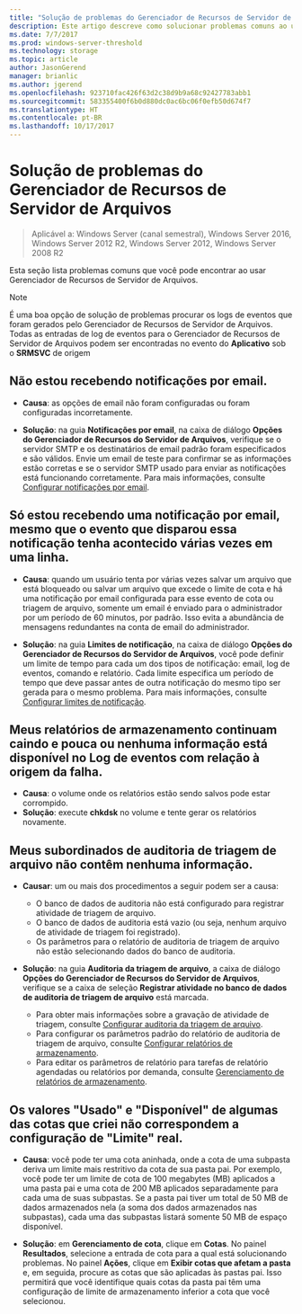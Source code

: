 ```yaml
---
title: "Solução de problemas do Gerenciador de Recursos de Servidor de Arquivos"
description: Este artigo descreve como solucionar problemas comuns ao usar o Gerenciador de recursos do servidor de arquivos
ms.date: 7/7/2017
ms.prod: windows-server-threshold
ms.technology: storage
ms.topic: article
author: JasonGerend
manager: brianlic
ms.author: jgerend
ms.openlocfilehash: 923710fac426f63d2c38d9b9a68c92427783abb1
ms.sourcegitcommit: 583355400f6b0d880dc0ac6bc06f0efb50d674f7
ms.translationtype: HT
ms.contentlocale: pt-BR
ms.lasthandoff: 10/17/2017
---
```

# <a name="troubleshooting-file-server-resource-manager"></a>Solução de problemas do Gerenciador de Recursos de Servidor de Arquivos

> Aplicável a: Windows Server (canal semestral), Windows Server 2016, Windows Server 2012 R2, Windows Server 2012, Windows Server 2008 R2

Esta seção lista problemas comuns que você pode encontrar ao usar Gerenciador de Recursos de Servidor de Arquivos.

> [!Note]
> É uma boa opção de solução de problemas procurar os logs de eventos que foram gerados pelo Gerenciador de Recursos de Servidor de Arquivos. Todas as entradas de log de eventos para o Gerenciador de Recursos de Servidor de Arquivos podem ser encontradas no evento do **Aplicativo** sob o **SRMSVC** de origem

## <a name="i-am-not-receiving-e-mail-notifications"></a>Não estou recebendo notificações por email.

-   **Causa**: as opções de email não foram configuradas ou foram configuradas incorretamente.

-   **Solução**: na guia **Notificações por email**, na caixa de diálogo **Opções do Gerenciador de Recursos do Servidor de Arquivos**, verifique se o servidor SMTP e os destinatários de email padrão foram especificados e são válidos. Envie um email de teste para confirmar se as informações estão corretas e se o servidor SMTP usado para enviar as notificações está funcionando corretamente. Para mais informações, consulte [Configurar notificações por email](configure-email-notifications.md).


## <a name="i-am-only-receiving-one-e-mail-notification-even-though-the-event-that-triggered-that-notification-happened-several-times-in-a-row"></a>Só estou recebendo uma notificação por email, mesmo que o evento que disparou essa notificação tenha acontecido várias vezes em uma linha.

-   **Causa**: quando um usuário tenta por várias vezes salvar um arquivo que está bloqueado ou salvar um arquivo que excede o limite de cota e há uma notificação por email configurada para esse evento de cota ou triagem de arquivo, somente um email é enviado para o administrador por um período de 60 minutos, por padrão. Isso evita a abundância de mensagens redundantes na conta de email do administrador.

-   **Solução**: na guia **Limites de notificação**, na caixa de diálogo **Opções do Gerenciador de Recursos do Servidor de Arquivos**, você pode definir um limite de tempo para cada um dos tipos de notificação: email, log de eventos, comando e relatório. Cada limite especifica um período de tempo que deve passar antes de outra notificação do mesmo tipo ser gerada para o mesmo problema. Para mais informações, consulte [Configurar limites de notificação](configure-notification-limits.md).


## <a name="my-storage-reports-keep-failing-and-little-or-no-information-is-available-in-the-event-log-regarding-the-source-of-the-failure"></a>Meus relatórios de armazenamento continuam caindo e pouca ou nenhuma informação está disponível no Log de eventos com relação à origem da falha.

-   **Causa**: o volume onde os relatórios estão sendo salvos pode estar corrompido.
-   **Solução**: execute **chkdsk** no volume e tente gerar os relatórios novamente.

## <a name="my-file-screening-audit-reports-do-not-contain-any-information"></a>Meus subordinados de auditoria de triagem de arquivo não contêm nenhuma informação.

-   **Causar**: um ou mais dos procedimentos a seguir podem ser a causa:
    -   O banco de dados de auditoria não está configurado para registrar atividade de triagem de arquivo.
    -   O banco de dados de auditoria está vazio (ou seja, nenhum arquivo de atividade de triagem foi registrado).
    -   Os parâmetros para o relatório de auditoria de triagem de arquivo não estão selecionando dados do banco de auditoria.
    
-   **Solução**: na guia **Auditoria da triagem de arquivo**, a caixa de diálogo **Opções do Gerenciador de Recursos do Servidor de Arquivos**, verifique se a caixa de seleção **Registrar atividade no banco de dados de auditoria de triagem de arquivo** está marcada.
    -   Para obter mais informações sobre a gravação de atividade de triagem, consulte [Configurar auditoria da triagem de arquivo](configure-file-screen-audit.md).
    -   Para configurar os parâmetros padrão do relatório de auditoria de triagem de arquivo, consulte [Configurar relatórios de armazenamento](configure-storage-reports.md).
    -   Para editar os parâmetros de relatório para tarefas de relatório agendadas ou relatórios por demanda, consulte [Gerenciamento de relatórios de armazenamento](storage-reports-management.md).

## <a name="the-used-and-available-values-for-some-of-the-quotas-i-have-created-do-not-correspond-to-the-actual-limit-setting"></a>Os valores "Usado" e "Disponível" de algumas das cotas que criei não correspondem a configuração de "Limite" real.

-   **Causa**: você pode ter uma cota aninhada, onde a cota de uma subpasta deriva um limite mais restritivo da cota de sua pasta pai. Por exemplo, você pode ter um limite de cota de 100 megabytes (MB) aplicados a uma pasta pai e uma cota de 200 MB aplicados separadamente para cada uma de suas subpastas. Se a pasta pai tiver um total de 50 MB de dados armazenados nela (a soma dos dados armazenados nas subpastas), cada uma das subpastas listará somente 50 MB de espaço disponível.

-   **Solução**: em **Gerenciamento de cota**, clique em **Cotas**. No painel **Resultados**, selecione a entrada de cota para a qual está solucionando problemas. No painel **Ações**, clique em **Exibir cotas que afetam a pasta** e, em seguida, procure as cotas que são aplicadas às pastas pai. Isso permitirá que você identifique quais cotas da pasta pai têm uma configuração de limite de armazenamento inferior a cota que você selecionou.


